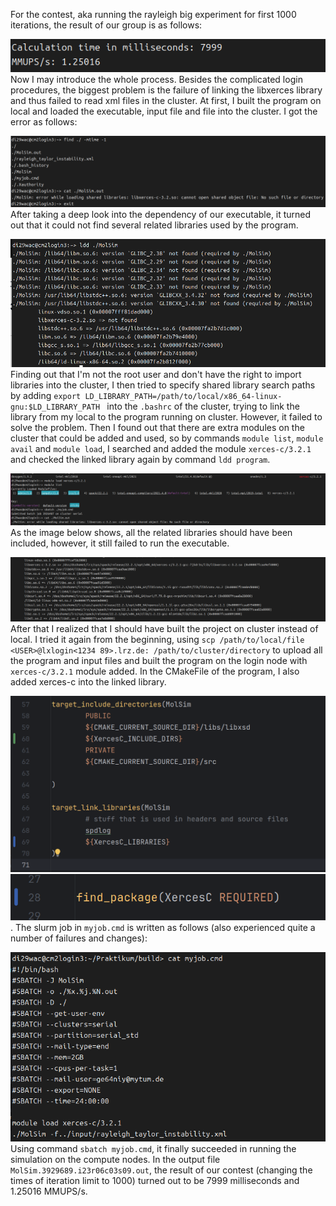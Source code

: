 For the contest, aka running the rayleigh big experiment for first 1000 iterations, the result of our group is as follows:

![result.png](result.png)
Now I may introduce the whole process.
Besides the complicated login procedures, the biggest problem is the failure of linking the libxerces library and thus failed to read xml files in the cluster. 
At first, I built the program on local and loaded the executable, input file and file into the cluster. I got the error as follows:

![img.png](img.png)
After taking a deep look into the dependency of our executable, it turned  out that it could not find several related libraries used by the program. 

![img_2.png](img_2.png)
Finding out that I'm not the root user and don't have the right to import libraries into the cluster, I then tried to specify shared library search paths by adding ```export LD_LIBRARY_PATH=/path/to/local/x86_64-linux-gnu:$LD_LIBRARY_PATH ``` into the ```.bashrc``` of the cluster, trying to link the library from my local to the program running on cluster.
However, it failed to solve the problem. Then I found out that there are extra modules on the cluster that could be added and used, so by commands ```module list```, ```module avail``` and ```module load```, I searched and added the module ```xerces-c/3.2.1``` and checked the linked library again by command ```ldd program```. 

![img_3.png](img_3.png)
As the image below shows, all the related libraries should have been included, however, it still failed to run the executable. 

![img_4.png](img_4.png) 
After that I realized that I should have built the project on cluster instead of local. I tried it again from the beginning, using ```scp /path/to/local/file <USER>@lxlogin<1234 89>.lrz.de: /path/to/cluster/directory``` to upload all the program and input files and built the program on the login node with ```xerces-c/3.2.1``` module added. 
In the CMakeFile of the program, I also added xerces-c into the linked library. 

![img_5.png](img_5.png)
![img_6.png](img_6.png). 
The slurm job in ```myjob.cmd``` is written as follows (also experienced quite a number of failures and changes): 

![img_7.png](img_7.png)
Using command ```sbatch myjob.cmd```, it finally succeeded in running the simulation on the compute nodes. In the output file ```MolSim.3929689.i23r06c03s09.out```, the result of our contest (changing the times of iteration limit to 1000) turned out to be 7999 milliseconds and 1.25016 MMUPS/s.
